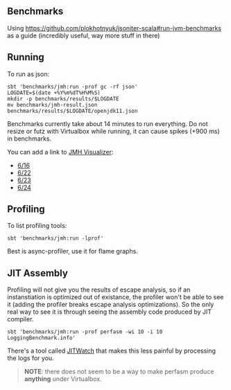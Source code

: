 ## Benchmarks

Using https://github.com/plokhotnyuk/jsoniter-scala#run-jvm-benchmarks as a guide (incredibly useful, way more stuff in there)

## Running 

To run as json:

```
sbt 'benchmarks/jmh:run -prof gc -rf json'
LOGDATE=$(date +%Y%m%dT%H%M%S)
mkdir -p benchmarks/results/$LOGDATE
mv benchmarks/jmh-result.json benchmarks/results/$LOGDATE/openjdk11.json
```

Benchmarks currently take about 14 minutes to run everything.  Do not resize or futz with Virtualbox while running, it can cause spikes (+900 ms) in benchmarks.

You can add a link to [JMH Visualizer](https://jmh.morethan.io/):

* [6/16](https://jmh.morethan.io/?source=https://raw.githubusercontent.com/tersesystems/blindsight/master/benchmarks/results/20200616T110241/openjdk11.json)
* [6/22](https://jmh.morethan.io/?source=https://raw.githubusercontent.com/tersesystems/blindsight/master/benchmarks/results/20200622T222138/openjdk11.json)
* [6/23](https://jmh.morethan.io/?source=https://raw.githubusercontent.com/tersesystems/blindsight/master/benchmarks/results/20200623T190617/openjdk11.json)
* [6/24](https://jmh.morethan.io/?source=https://raw.githubusercontent.com/tersesystems/blindsight/master/benchmarks/results/20200624T092631/openjdk11.json)

## Profiling

To list profiling tools:

```
sbt 'benchmarks/jmh:run -lprof'
```

Best is async-profiler, use it for flame graphs.

## JIT Assembly

Profiling will not give you the results of escape analysis, so if an instanstiation is optimized out of existance, the profiler won't be able to see it (adding the profiler breaks escape analysis optimizations).  So the only real way to see it is through seeing the assembly code produced by JIT compiler.

```
sbt 'benchmarks/jmh:run -prof perfasm -wi 10 -i 10 LoggingBenchmark.info'
```

There's a tool called [JITWatch](https://github.com/AdoptOpenJDK/jitwatch/wiki) that makes this less painful by processing the logs for you.

> **NOTE**: there does not seem to be a way to make perfasm produce **anything** under Virtualbox.
